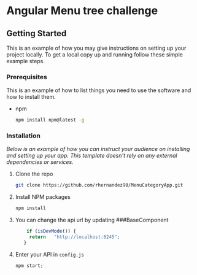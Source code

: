 # Angular Menu tree challenge

<!-- GETTING STARTED -->
## Getting Started

This is an example of how you may give instructions on setting up your project locally.
To get a local copy up and running follow these simple example steps.

### Prerequisites

This is an example of how to list things you need to use the software and how to install them.
* npm
  ```sh
  npm install npm@latest -g
  ```

### Installation

_Below is an example of how you can instruct your audience on installing and setting up your app. This template doesn't rely on any external dependencies or services._


1. Clone the repo
   ```sh
   git clone https://github.com/rhernandez90/MenuCategoryApp.git
   ```
2. Install NPM packages
   ```sh
   npm install
   ```
3. You can change the api url by updating  ###BaseComponent
   ```js
       if (isDevMode()) {
        return   "http://localhost:8245";
      }
   ```

4. Enter your API in `config.js`
   ```js
   npm start;
   ```


